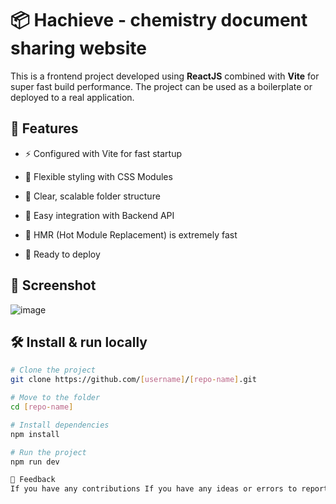 
# 📦 Hachieve - chemistry document sharing website

This is a frontend project developed using **ReactJS** combined with **Vite** for super fast build performance. The project can be used as a boilerplate or deployed to a real application.

## 🚀 Features

- ⚡️ Configured with Vite for fast startup

- 💄 Flexible styling with CSS Modules

- 🧩 Clear, scalable folder structure

- 🔗 Easy integration with Backend API

- 🔄 HMR (Hot Module Replacement) is extremely fast

- 📁 Ready to deploy

## 📸 Screenshot 
![image](https://github.com/user-attachments/assets/c5637db8-aca8-4cc6-9c0a-4d832d37fb74)

## 🛠️ Install & run locally

```bash
# Clone the project
git clone https://github.com/[username]/[repo-name].git

# Move to the folder
cd [repo-name]

# Install dependencies
npm install

# Run the project
npm run dev

💬 Feedback
If you have any contributions If you have any ideas or errors to report, please create an issue or contact us via email: khiet2003@gmail.com
